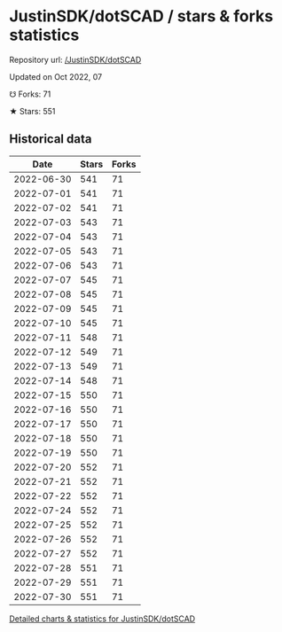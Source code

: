 # JustinSDK/dotSCAD / stars & forks statistics

Repository url: [/JustinSDK/dotSCAD](https://github.com/JustinSDK/dotSCAD)

Updated on Oct 2022, 07

☋ Forks: 71

★ Stars: 551

## Historical data
| Date | Stars | Forks |
|------|-------|-------|
| 2022-06-30 | 541 | 71 | 
| 2022-07-01 | 541 | 71 | 
| 2022-07-02 | 541 | 71 | 
| 2022-07-03 | 543 | 71 | 
| 2022-07-04 | 543 | 71 | 
| 2022-07-05 | 543 | 71 | 
| 2022-07-06 | 543 | 71 | 
| 2022-07-07 | 545 | 71 | 
| 2022-07-08 | 545 | 71 | 
| 2022-07-09 | 545 | 71 | 
| 2022-07-10 | 545 | 71 | 
| 2022-07-11 | 548 | 71 | 
| 2022-07-12 | 549 | 71 | 
| 2022-07-13 | 549 | 71 | 
| 2022-07-14 | 548 | 71 | 
| 2022-07-15 | 550 | 71 | 
| 2022-07-16 | 550 | 71 | 
| 2022-07-17 | 550 | 71 | 
| 2022-07-18 | 550 | 71 | 
| 2022-07-19 | 550 | 71 | 
| 2022-07-20 | 552 | 71 | 
| 2022-07-21 | 552 | 71 | 
| 2022-07-22 | 552 | 71 | 
| 2022-07-24 | 552 | 71 | 
| 2022-07-25 | 552 | 71 | 
| 2022-07-26 | 552 | 71 | 
| 2022-07-27 | 552 | 71 | 
| 2022-07-28 | 551 | 71 | 
| 2022-07-29 | 551 | 71 | 
| 2022-07-30 | 551 | 71 | 


[Detailed charts & statistics for JustinSDK/dotSCAD](https://reviewgithub.com/rep/JustinSDK/dotSCAD)
